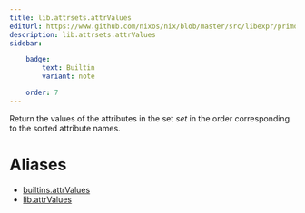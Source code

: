 ```yaml
---
title: lib.attrsets.attrValues
editUrl: https://www.github.com/nixos/nix/blob/master/src/libexpr/primops.cc
description: lib.attrsets.attrValues
sidebar:

    badge:
        text: Builtin
        variant: note

    order: 7
---
```


Return the values of the attributes in the set *set* in the order
corresponding to the sorted attribute names.


# Aliases

- [builtins.attrValues](/nix-doc-comments/reference/builtins/builtins-attrvalues)
- [lib.attrValues](/nix-doc-comments/reference/lib/lib-attrvalues)


